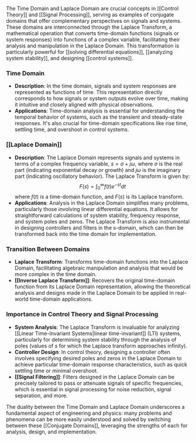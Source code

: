 The Time Domain and Laplace Domain are crucial concepts in [[Control Theory]] and [[Signal Processing]], serving as examples of conjugate domains that offer complementary perspectives on signals and systems. These domains are interconnected through the Laplace Transform, a mathematical operation that converts time-domain functions (signals or system responses) into functions of a complex variable, facilitating their analysis and manipulation in the Laplace Domain. This transformation is particularly powerful for [[solving differential equations]], [[analyzing system stability]], and designing [[control systems]].

### Time Domain

- **Description**: In the time domain, signals and system responses are represented as functions of time. This representation directly corresponds to how signals or system outputs evolve over time, making it intuitive and closely aligned with physical observations.
- **Applications**: Time-domain analysis is essential for understanding the temporal behavior of systems, such as the transient and steady-state responses. It's also crucial for time-domain specifications like rise time, settling time, and overshoot in control systems.

### [[Laplace Domain]]

- **Description**: The Laplace Domain represents signals and systems in terms of a complex frequency variable, $s = \sigma + j\omega$, where $\sigma$ is the real part (indicating exponential decay or growth) and $j\omega$ is the imaginary part (indicating oscillatory behavior). The Laplace Transform is given by:
  $$ F(s) = \int_{0}^{\infty} f(t) e^{-st} dt $$
  where $f(t)$ is a time-domain function, and $F(s)$ is its Laplace transform.
- **Applications**: Analysis in the Laplace Domain simplifies many problems, particularly those involving linear differential equations. It allows for straightforward calculations of system stability, frequency response, and system poles and zeros. The Laplace Transform is also instrumental in designing controllers and filters in the s-domain, which can then be transformed back into the time domain for implementation.

### Transition Between Domains

- **Laplace Transform**: Transforms time-domain functions into the Laplace Domain, facilitating algebraic manipulation and analysis that would be more complex in the time domain.
- **[[Inverse Laplace Transform]]**: Recovers the original time-domain function from its Laplace Domain representation, allowing the theoretical analysis and designs made in the Laplace Domain to be applied in real-world time-domain applications.

### Importance in Control Theory and Signal Processing

- **System Analysis**: The Laplace Transform is invaluable for analyzing [[Linear Time-Invariant Systems|linear time-invariant]] (LTI) systems, particularly for determining system stability through the analysis of poles (values of $s$ for which the Laplace transform approaches infinity).
- **Controller Design**: In control theory, designing a controller often involves specifying desired poles and zeros in the Laplace Domain to achieve particular time-domain response characteristics, such as quick settling time or minimal overshoot.
- **[[Signal Filtering]]**: Filters designed in the Laplace Domain can be precisely tailored to pass or attenuate signals of specific frequencies, which is essential in signal processing for noise reduction, signal separation, and more.

The duality between the Time Domain and Laplace Domain underscores a fundamental aspect of engineering and physics: many problems and phenomena can be more easily understood and solved by switching between these [[Conjugate Domains]], leveraging the strengths of each for analysis, design, and implementation.